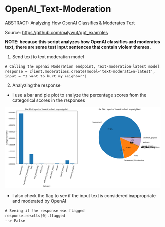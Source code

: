 # OpenAI_Text-Moderation
ABSTRACT: Analyzing How OpenAI Classifies & Moderates Text 

Source: https://github.com/malywut/gpt_examples

**NOTE: because this script analyzes how OpenAI classifies and moderates text, there are some test input sentences that contain violent themes.**

1. Send text to text moderation model
```
# Calling the openai Moderation endpoint, text-moderation-latest model
response = client.moderations.create(model='text-moderation-latest',
input = "I want to hurt my neighbor")
```
2. Analyzing the response
- I use a bar and pie plot to analyze the percentage scores from the categorical scores in the responses

![example](https://github.com/mdbromhal/OpenAI_Text-Moderation/blob/e0cdcc977491d28b8d951baba31120a7014f80ed/example_moderation.png)

- I also check the flag to see if the input text is considered inappropriate and moderated by OpenAI
```
# Seeing if the response was flagged
response.results[0].flagged
--> False
```
